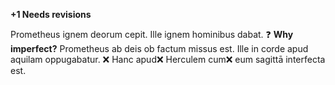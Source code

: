 **+1 Needs revisions**

Prometheus ignem deorum cepit. 
Ille ignem hominibus dabat. ❓ **Why imperfect?**
Prometheus ab deis ob factum missus est. 
Ille in corde apud aquilam oppugabatur. ❌
Hanc apud❌ Herculem cum❌ eum sagittā interfecta est. 
